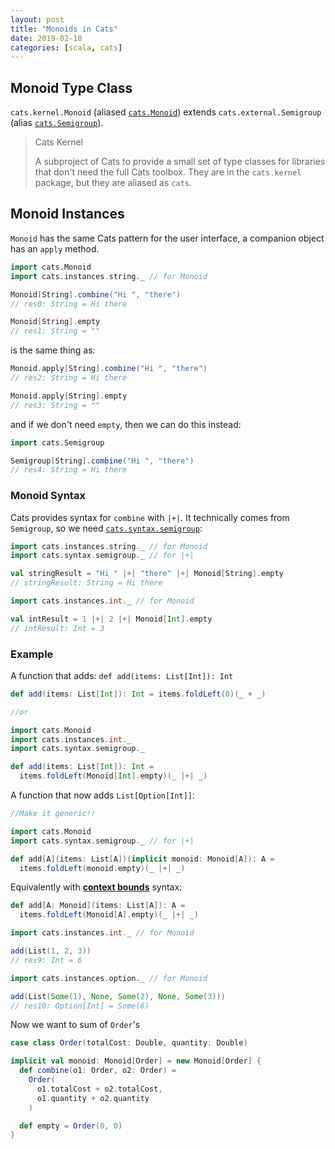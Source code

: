 ```yaml
---
layout: post
title: "Monoids in Cats"
date: 2019-02-18
categories: [scala, cats]
---
```


## Monoid Type Class

`cats.kernel.Monoid` (aliased [`cats.Monoid`](https://typelevel.org/cats/api/cats/kernel/Monoid.html)) extends `cats.external.Semigroup` (alias [`cats.Semigroup`](https://typelevel.org/cats/api/cats/kernel/Semigroup.html)).

> Cats Kernel
>
> A subproject of Cats to provide a small set of type classes for libraries that don't need the full Cats toolbox. They are in the `cats.kernel` package, but they are aliased as `cats`.

## Monoid Instances

`Monoid` has the same Cats pattern for the user interface, a companion object has an `apply` method.

```scala
import cats.Monoid
import cats.instances.string._ // for Monoid

Monoid[String].combine("Hi ", "there")
// res0: String = Hi there

Monoid[String].empty
// res1: String = ""
```

is the same thing as:

```scala
Monoid.apply[String].combine("Hi ", "there")
// res2: String = Hi there

Monoid.apply[String].empty
// res3: String = ""
```

and if we don't need `empty`, then we can do this instead:

```scala
import cats.Semigroup

Semigroup[String].combine("Hi ", "there")
// res4: String = Hi there
```

### Monoid Syntax

Cats provides syntax for `combine` with `|+|`. It technically comes from `Semigroup`, so we need [`cats.syntax.semigroup`](https://typelevel.org/cats/api/cats/syntax/package$$semigroup$):

```scala
import cats.instances.string._ // for Monoid
import cats.syntax.semigroup._ // for |+|

val stringResult = "Hi " |+| "there" |+| Monoid[String].empty
// stringResult: String = Hi there

import cats.instances.int._ // for Monoid

val intResult = 1 |+| 2 |+| Monoid[Int].empty
// intResult: Int = 3
```

### Example

A function that adds: `def add(items: List[Int]): Int`

```scala
def add(items: List[Int]): Int = items.foldLeft(0)(_ + _)

//or

import cats.Monoid
import cats.instances.int._
import cats.syntax.semigroup._

def add(items: List[Int]): Int =
  items.foldLeft(Monoid[Int].empty)(_ |+| _)
```

A function that now adds `List[Option[Int]]`:

```scala
//Make it generic!!

import cats.Monoid
import cats.syntax.semigroup._ // for |+|

def add[A](items: List[A])(implicit monoid: Monoid[A]): A =
  items.foldLeft(monoid.empty)(_ |+| _)
```

Equivalently with [**context bounds**](https://docs.scala-lang.org/tutorials/FAQ/context-bounds.html) syntax:

```scala
def add[A: Monoid](items: List[A]): A =
  items.foldLeft(Monoid[A].empty)(_ |+| _)
```

```scala
import cats.instances.int._ // for Monoid

add(List(1, 2, 3))
// res9: Int = 6

import cats.instances.option._ // for Monoid

add(List(Some(1), None, Some(2), None, Some(3)))
// res10: Option[Int] = Some(6)
```

Now we want to sum of `Order`'s

```scala
case class Order(totalCost: Double, quantity: Double)
```

```scala
implicit val monoid: Monoid[Order] = new Monoid[Order] {
  def combine(o1: Order, o2: Order) =
    Order(
      o1.totalCost + o2.totalCost,
      o1.quantity + o2.quantity
    )

  def empty = Order(0, 0)
}
```
